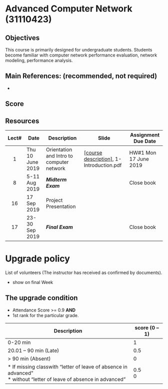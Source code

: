 # Advanced Computer Network (31110423)

## Objectives
 This course is primarily designed for undergraduate students. Students become familiar with computer network performance evaluation, network modeling, performance analysis.
## Main References: (recommended, not required)

-

## Score

## Resources 

| Lect# | Date | Description  |Slide| Assignment Due Date |
|:-----:|------|-------------|----|---------------------|
|  1 |Thu 10 June 2019| Orientation and Intro to computer network| [[course description]](), 1-Introduction.pdf | HW\#1 Mon 17 June 2019 |
| 8 | 5-11 Aug 2019 | ***Midterm Exam*** || Close book |
| 16 | 17 Sep 2019 | Project Presentation || |
| 17 | 23-30 Sep 2019 | ***Final Exam***  || Close book |

# Upgrade policy

List of volunteers (The instructor has received as confirmed by documents).

* show on final Week

## The upgrade condition
* Attendance Score >= 0.9  **AND** 
* 1st rank for the particular grade.

| Description                                                                                                    | score (0 – 1) |
|----------------------------------------------------------------------------------------------------------------|---------------|
| 0-20 min                                                                                                       | 1             |
| 20.01 – 90 min (Late)                                                                                          | 0.5           |
| > 90 min (Absent)                                                                                              | 0             |
| * If missing classwith “letter of leave of absence in advanced” <br> * without “letter of leave of absence in advanced” | 0.5 <br>0         |

